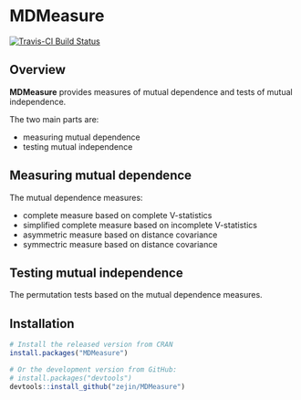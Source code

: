 MDMeasure
==================================================
[![Travis-CI Build Status](https://travis-ci.org/zejin/MDMeasure.svg?branch=master)](https://travis-ci.org/zejin/MDMeasure.svg?branch=master)

Overview
--------------------------------------------------

**MDMeasure** provides measures of mutual dependence and tests of mutual independence. 

The two main parts are:
- measuring mutual dependence
- testing mutual independence

Measuring mutual dependence
--------------------------------------------------
The mutual dependence measures:
 - complete measure based on complete V-statistics
 - simplified complete measure based on incomplete V-statistics
 - asymmetric measure based on distance covariance
 - symmectric measure based on distance covariance

Testing mutual independence
--------------------------------------------------
The permutation tests based on the mutual dependence measures.

Installation
--------------------------------------------------

``` r
# Install the released version from CRAN
install.packages("MDMeasure")

# Or the development version from GitHub:
# install.packages("devtools")
devtools::install_github("zejin/MDMeasure")
```




